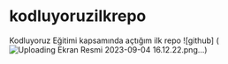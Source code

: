 # kodluyoruzilkrepo
Kodluyoruz Eğitimi kapsamında açtığım ilk repo
![github] (![Uploading Ekran Resmi 2023-09-04 16.12.22.png…]())

 
